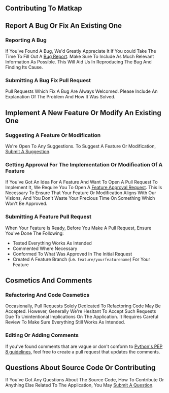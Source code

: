 ## Contributing To Matkap
## Report A Bug Or Fix An Existing One
### Reporting A Bug
If You've Found A Bug, We'd Greatly Appreciate It If You could Take The Time To Fill Out A [Bug Report](https://github.com/0x6rss/matkap/issues/new?assignees=&labels=bug&template=bug-report.md&title=). Make Sure To Include As Much Relevant Information As Possible. This Will Aid Us In Reproducing The Bug And Finding Its Cause.
### Submitting A Bug Fix Pull Request
Pull Requests Which Fix A Bug Are Always Welcomed. Please Include An Explanation Of The Problem And How It Was Solved.

## Implement A New Feature Or Modify An Existing One
### Suggesting A Feature Or Modification
We're Open To Any Suggestions. To Suggest A Feature Or Modification, [Submit A Suggestion](https://github.com/0x6rss/matkap/issues/new?assignees=&labels=suggestion&template=suggestion.md&title=).
### Getting Approval For The Implementation Or Modification Of A Feature
If You've Got An Idea For A Feature And Want To Open A Pull Request To Implement It, We Require You To Open A [Feature Approval Request](https://github.com/0x6rss/matkap/issues/new?assignees=&labels=feature&template=feature-approval-request.md&title=). This Is Necessary To Ensure That Your Feature Or Modification Aligns With Our Visions, And You Don't Waste Your Precious Time On Something Which Won't Be Approved.
### Submitting A Feature Pull Request
When Your Feature Is Ready, Before You Make A Pull Request, Ensure You've Done The Following:
* Tested Everything Works As Intended
* Commented Where Necessary
* Conformed To What Was Approved In The Initial Request
* Created A Feature Branch (i.e. `feature/yourfeaturename`) For Your Feature

## Cosmetics And Comments
### Refactoring And Code Cosmetics
Occasionally, Pull Requests Solely Dedicated To Refactoring Code May Be Accepted. However, Generally We're Hesitant To Accept Such Requests Due To Unintentional Implications On The Application. It Requires Careful Review To Make Sure Everything Still Works As Intended.
### Editing Or Adding Comments
If you've found comments that are vague or don't conform to [Python's PEP 8 guidelines](https://peps.python.org/pep-0008/), feel free to create a pull request that updates the comments.
## Questions About Source Code Or Contributing
If You've Got Any Questions About The Source Code, How To Contribute Or Anything Else Related To The Application, You May [Submit A Question](https://github.com/0x6rss/matkap/issues/new?assignees=&labels=question&template=question.md&title=).
